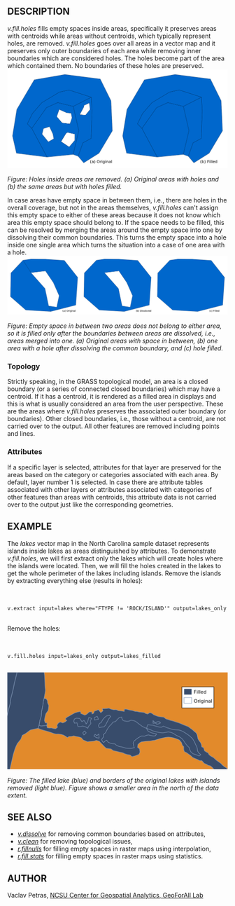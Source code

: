 

## DESCRIPTION

*v.fill.holes* fills empty spaces inside areas, specifically
it preserves areas with centroids while areas without centroids,
which typically represent holes, are removed.
*v.fill.holes* goes over all areas in a vector map
and it preserves only outer boundaries of each area
while removing inner boundaries which are considered holes.
The holes become part of the area which contained them.
No boundaries of these holes are preserved.
[![Several areas, some with holes (left) and the same areas but with holes filled (right)](v_fill_holes_filled.png)](v_fill_holes_filled.png)

*Figure: Holes inside areas are removed. (a) Original areas with holes and (b) the same areas but with holes filled.*

In case areas have empty space in between them,
i.e., there are holes in the overall coverage, but not in the areas themselves,
*v.fill.holes* can't assign this empty space to either of these areas
because it does not know which area this empty space should belong to.
If the space needs to be filled, this can be resolved by merging the areas
around the empty space into one by dissolving their common boundaries.
This turns the empty space into a hole inside one single area
which turns the situation into a case of one area with a hole.
[![Two areas with empty space in between (left), both areas merged (middle), and the empty space filled (right)](v_fill_holes_filled_with_dissolve.png)](v_fill_holes_filled_with_dissolve.png)

*Figure: Empty space in between two areas does not belong to either area,
so it is filled only after the boundaries between areas are dissolved,
i.e., areas merged into one.
(a) Original areas with space in between,
(b) one area with a hole after dissolving the common boundary, and
(c) hole filled.*

### Topology

Strictly speaking, in the GRASS topological model, an area is a closed boundary
(or a series of connected closed boundaries) which may have a centroid.
If it has a centroid, it is rendered as a filled area in displays and
this is what is usually considered an area from the user perspective.
These are the areas where *v.fill.holes* preserves the associated outer boundary (or boundaries).
Other closed boundaries, i.e., those without a centroid, are not carried over to the output.
All other features are removed including points and lines.

### Attributes

If a specific layer is selected, attributes for that layer are preserved
for the areas based on the category or categories associated with each area.
By default, layer number 1 is selected.
In case there are attribute tables associated with other layers or attributes
associated with categories of other features than areas with centroids,
this attribute data is not carried over to the output just like the
corresponding geometries.

## EXAMPLE

The *lakes* vector map in the North Carolina sample dataset
represents islands inside lakes as areas distinguished by attributes.
To demonstrate *v.fill.holes*, we will first extract only the
lakes which will create holes where the islands were located.
Then, we will fill the holes created in the lakes to get
the whole perimeter of the lakes including islands.
Remove the islands by extracting everything else (results in holes):

```


v.extract input=lakes where="FTYPE != 'ROCK/ISLAND'" output=lakes_only


```


Remove the holes:

```


v.fill.holes input=lakes_only output=lakes_filled


```


[![Lake without holes overlapping with the lines marking the original](v_fill_holes.png)](v_fill_holes.png)

*Figure: The filled lake (blue) and borders of the original lakes with islands removed (light blue).
Figure shows a smaller area in the north of the data extent.*

## SEE ALSO

* *[v.dissolve](v.dissolve.html)*
  for removing common boundaries based on attributes,
* *[v.clean](v.clean.html)*
  for removing topological issues,
* *[r.fillnulls](r.fillnulls.html)*
  for filling empty spaces in raster maps using interpolation,
* *[r.fill.stats](r.fill.stats.html)*
  for filling empty spaces in raster maps using statistics.


## AUTHOR

Vaclav Petras, [NCSU Center for Geospatial Analytics, GeoForAll Lab](http://geospatial.ncsu.edu/)
